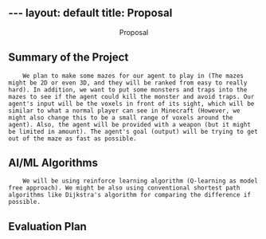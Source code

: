 ﻿﻿---
layout: default
title: Proposal
---
<center>Proposal</center>

## Summary of the Project
        We plan to make some mazes for our agent to play in (The mazes might be 2D or even 3D, and they will be ranked from easy to really hard). In addition, we want to put some monsters and traps into the mazes to see if the agent could kill the monster and avoid traps. Our agent's input will be the voxels in front of its sight, which will be similar to what a normal player can see in Minecraft (However, we might also change this to be a small range of voxels around the agent). Also, the agent will be provided with a weapon (but it might be limited in amount). The agent's goal (output) will be trying to get out of the maze as fast as possible.

## AI/ML Algorithms
        We will be using reinforce learning algorithm (Q-learning as model free approach). We might be also using conventional shortest path algorithms like Dijkstra's algorithm for comparing the difference if possible.

## Evaluation Plan
        

























